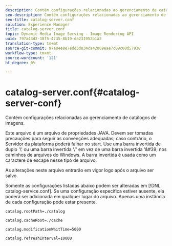 ```yaml
---
description: Contém configurações relacionadas ao gerenciamento de catálogos de imagens.
seo-description: Contém configurações relacionadas ao gerenciamento de catálogos de imagens.
seo-title: catalog-server.conf
solution: Experience Manager
title: catalog-server.conf
topic: Dynamic Media Image Serving - Image Rendering API
uuid: 797a43d2-18f5-4735-8b19-da231952b1a2
translation-type: tm+mt
source-git-commit: 97a84e8e7edd3d834ca42069eae7c09c00d57938
workflow-type: tm+mt
source-wordcount: '121'
ht-degree: 0%

---
```



# catalog-server.conf{#catalog-server-conf}

Contém configurações relacionadas ao gerenciamento de catálogos de imagens.

Este arquivo é um arquivo de propriedades JAVA. Devem ser tomadas precauções para seguir as convenções adequadas; caso contrário, o Servidor da plataforma poderá falhar no start. Use uma barra invertida de duplo &#39;\\&#39; ou uma barra invertida &#39;/&#39; em vez de uma barra invertida &#39;\&#39; nos caminhos de arquivos do Windows. A barra invertida é usada como um caractere de escape nesse tipo de arquivo.

As alterações neste arquivo entrarão em vigor logo após o arquivo ser salvo.

Somente as configurações listadas abaixo podem ser alteradas em [!DNL catalog-service.conf]. Se uma configuração específica estiver ausente, ela poderá ser adicionada em qualquer lugar do arquivo. Apenas uma instância de cada configuração pode estar presente.

`catalog.rootPath=./catalog`

`catalog.cacheRoot=./cache`

`catalog.modificationWaitTime=5000`

`catalog.refreshInterval=10000`
